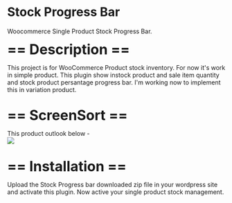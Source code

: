 # Stock Progress Bar
 Woocommerce Single Product Stock Progress Bar.

<p><b><font size="+3">== Description ==</font></b></p>
This project is for WooCommerce Product stock inventory. For now it's work in simple product. This plugin show instock product and sale item quantity and stock product persantage progress bar. I'm working now to implement this in variation product.

<br>
<br>

<p><b><font size="+3">== ScreenSort ==</font></b></p>
This product outlook below - <br>

<img align="left" src="https://user-images.githubusercontent.com/63844021/156587879-45ff9c03-4623-4f61-b4ce-17bdf34c056c.png" >

<br>
<br>

<p><b><font size="+3">== Installation ==</font></b></p>

Upload the Stock Progress bar downloaded zip file in your wordpress site and activate this plugin. Now active your single product stock management. 
